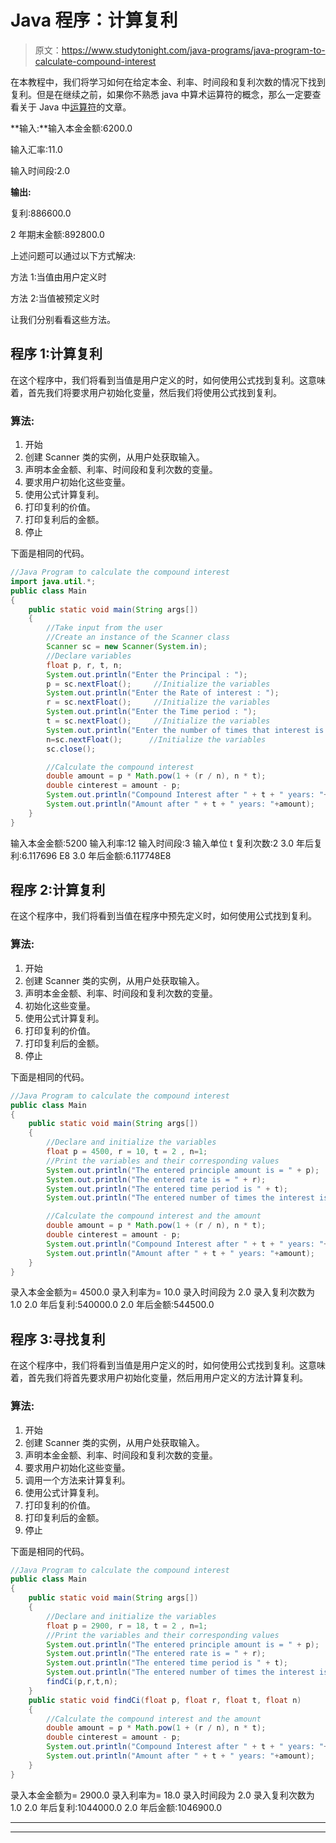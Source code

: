 # Java 程序：计算复利

> 原文：<https://www.studytonight.com/java-programs/java-program-to-calculate-compound-interest>

在本教程中，我们将学习如何在给定本金、利率、时间段和复利次数的情况下找到复利。但是在继续之前，如果你不熟悉 java 中算术运算符的概念，那么一定要查看关于 Java 中[运算符](https://www.studytonight.com/java/operators-in-java.php)的文章。

**输入:**输入本金金额:6200.0

输入汇率:11.0

输入时间段:2.0

**输出:**

复利:886600.0

2 年期末金额:892800.0

上述问题可以通过以下方式解决:

方法 1:当值由用户定义时

方法 2:当值被预定义时

让我们分别看看这些方法。

## 程序 1:计算复利

在这个程序中，我们将看到当值是用户定义的时，如何使用公式找到复利。这意味着，首先我们将要求用户初始化变量，然后我们将使用公式找到复利。

### 算法:

1.  开始
2.  创建 Scanner 类的实例，从用户处获取输入。
3.  声明本金金额、利率、时间段和复利次数的变量。
4.  要求用户初始化这些变量。
5.  使用公式计算复利。
6.  打印复利的价值。
7.  打印复利后的金额。
8.  停止

下面是相同的代码。

```java
//Java Program to calculate the compound interest
import java.util.*;
public class Main
{
    public static void main(String args[]) 
    {
        //Take input from the user
        //Create an instance of the Scanner class
    	Scanner sc = new Scanner(System.in);
        //Declare variables
        float p, r, t, n;
        System.out.println("Enter the Principal : ");
        p = sc.nextFloat();     //Initialize the variables
        System.out.println("Enter the Rate of interest : ");
        r = sc.nextFloat();     //Initialize the variables
        System.out.println("Enter the Time period : ");
        t = sc.nextFloat();     //Initialize the variables
        System.out.println("Enter the number of times that interest is compounded per unit t");
        n=sc.nextFloat();      //Initialize the variables
        sc.close();

        //Calculate the compound interest
    	double amount = p * Math.pow(1 + (r / n), n * t);
        double cinterest = amount - p;
        System.out.println("Compound Interest after " + t + " years: "+cinterest);
        System.out.println("Amount after " + t + " years: "+amount);
    }
}
```

输入本金金额:5200
输入利率:12
输入时间段:3
输入单位 t 复利次数:2
3.0 年后复利:6.117696 E8
3.0 年后金额:6.117748E8

## 程序 2:计算复利

在这个程序中，我们将看到当值在程序中预先定义时，如何使用公式找到复利。

### 算法:

1.  开始
2.  创建 Scanner 类的实例，从用户处获取输入。
3.  声明本金金额、利率、时间段和复利次数的变量。
4.  初始化这些变量。
5.  使用公式计算复利。
6.  打印复利的价值。
7.  打印复利后的金额。
8.  停止

下面是相同的代码。

```java
//Java Program to calculate the compound interest
public class Main
{
    public static void main(String args[]) 
    {
        //Declare and initialize the variables 
        float p = 4500, r = 10, t = 2 , n=1; 
        //Print the variables and their corresponding values
        System.out.println("The entered principle amount is = " + p);
        System.out.println("The entered rate is = " + r);
        System.out.println("The entered time period is " + t);
        System.out.println("The entered number of times the interest is compounded is " + n);

        //Calculate the compound interest and the amount
    	double amount = p * Math.pow(1 + (r / n), n * t);
        double cinterest = amount - p;
        System.out.println("Compound Interest after " + t + " years: "+cinterest);
        System.out.println("Amount after " + t + " years: "+amount);
    }
}
```

录入本金金额为= 4500.0
录入利率为= 10.0
录入时间段为 2.0
录入复利次数为 1.0
2.0 年后复利:540000.0
2.0 年后金额:544500.0

## 程序 3:寻找复利

在这个程序中，我们将看到当值是用户定义的时，如何使用公式找到复利。这意味着，首先我们将首先要求用户初始化变量，然后用用户定义的方法计算复利。

### 算法:

1.  开始
2.  创建 Scanner 类的实例，从用户处获取输入。
3.  声明本金金额、利率、时间段和复利次数的变量。
4.  要求用户初始化这些变量。
5.  调用一个方法来计算复利。
6.  使用公式计算复利。
7.  打印复利的价值。
8.  打印复利后的金额。
9.  停止

下面是相同的代码。

```java
//Java Program to calculate the compound interest
public class Main
{
    public static void main(String args[]) 
    {
        //Declare and initialize the variables 
        float p = 2900, r = 18, t = 2 , n=1; 
        //Print the variables and their corresponding values
        System.out.println("The entered principle amount is = " + p);
        System.out.println("The entered rate is = " + r);
        System.out.println("The entered time period is " + t);
        System.out.println("The entered number of times the interest is compounded is " + n);
        findCi(p,r,t,n);
    }
    public static void findCi(float p, float r, float t, float n)
    {
        //Calculate the compound interest and the amount
    	double amount = p * Math.pow(1 + (r / n), n * t);
        double cinterest = amount - p;
        System.out.println("Compound Interest after " + t + " years: "+cinterest);
        System.out.println("Amount after " + t + " years: "+amount);
    }
}
```

录入本金金额为= 2900.0
录入利率为= 18.0
录入时间段为 2.0
录入复利次数为 1.0
2.0 年后复利:1044000.0
2.0 年后金额:1046900.0

* * *

* * *